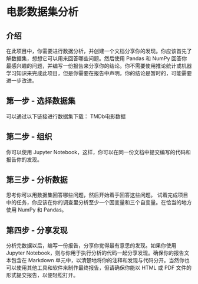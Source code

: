 # 电影数据集分析


## 介绍

在此项目中，你需要进行数据分析，并创建一个文档分享你的发现。你应该首先了解数据集，想想它可以用来回答哪些问题。然后使用 Pandas 和 NumPy 回答你最感兴趣的问题，并编写一份报告来分享你的结论。你不需要使用推论统计或机器学习知识来完成此项目，但是你需要在报告中声明，你的结论是暂时的，可能需要进一步改进。

## 第一步 - 选择数据集

可以通过以下链接进行数据集下载： TMDb电影数据

## 第二步 - 组织

你可以使用 Jupyter Notebook，这样，你可以在同一份文档中提交编写的代码和报告你的发现。

## 第三步 - 分析数据

思考你可以用数据集回答哪些问题，然后开始着手回答这些问题。 试着完成项目中的任务，你应该在你的调查里分析至少一个因变量和三个自变量。在恰当的地方使用 NumPy 和 Pandas。

## 第四步 - 分享发现

分析完数据以后，编写一份报告，分享你觉得最有意思的发现。如果你使用 Jupyter Notebook，则与你用于执行分析的代码一起分享发现。确保你的报告文本包含在 Markdown 单元中，以清楚地将你的注释和发现与代码分开。当然你也可以使用其他工具和软件来制作最终报告，但请确保你能以 HTML 或 PDF 文件的形式提交报告，以便轻松打开。
